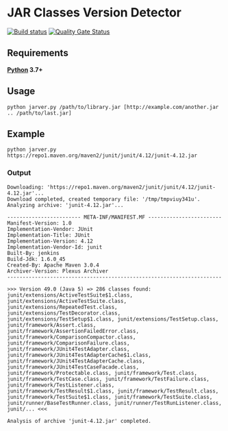 JAR Classes Version Detector
============================

[![Build status](https://github.com/albertus82/jar-classes-version-detector/workflows/build/badge.svg)](https://github.com/albertus82/jar-classes-version-detector/actions)
[![Quality Gate Status](https://sonarcloud.io/api/project_badges/measure?project=it.albertus%3Ajar-classes-version-detector&metric=alert_status)](https://sonarcloud.io/dashboard?id=it.albertus%3Ajar-classes-version-detector)

## Requirements
**[Python](https://www.python.org/) 3.7+**

## Usage
`python jarver.py /path/to/library.jar [http://example.com/another.jar .. /path/to/last.jar]`

## Example
`python jarver.py https://repo1.maven.org/maven2/junit/junit/4.12/junit-4.12.jar`

### Output
```
Downloading: 'https://repo1.maven.org/maven2/junit/junit/4.12/junit-4.12.jar'...
Download completed, created temporary file: '/tmp/tmpviuy341u'.
Analyzing archive: 'junit-4.12.jar'...

------------------------ META-INF/MANIFEST.MF ------------------------
Manifest-Version: 1.0
Implementation-Vendor: JUnit
Implementation-Title: JUnit
Implementation-Version: 4.12
Implementation-Vendor-Id: junit
Built-By: jenkins
Build-Jdk: 1.6.0_45
Created-By: Apache Maven 3.0.4
Archiver-Version: Plexus Archiver
----------------------------------------------------------------------

>>> Version 49.0 (Java 5) => 286 classes found: junit/extensions/ActiveTestSuite$1.class, junit/extensions/ActiveTestSuite.class, junit/extensions/RepeatedTest.class, junit/extensions/TestDecorator.class, junit/extensions/TestSetup$1.class, junit/extensions/TestSetup.class, junit/framework/Assert.class, junit/framework/AssertionFailedError.class, junit/framework/ComparisonCompactor.class, junit/framework/ComparisonFailure.class, junit/framework/JUnit4TestAdapter.class, junit/framework/JUnit4TestAdapterCache$1.class, junit/framework/JUnit4TestAdapterCache.class, junit/framework/JUnit4TestCaseFacade.class, junit/framework/Protectable.class, junit/framework/Test.class, junit/framework/TestCase.class, junit/framework/TestFailure.class, junit/framework/TestListener.class, junit/framework/TestResult$1.class, junit/framework/TestResult.class, junit/framework/TestSuite$1.class, junit/framework/TestSuite.class, junit/runner/BaseTestRunner.class, junit/runner/TestRunListener.class, junit/... <<<

Analysis of archive 'junit-4.12.jar' completed.
```
